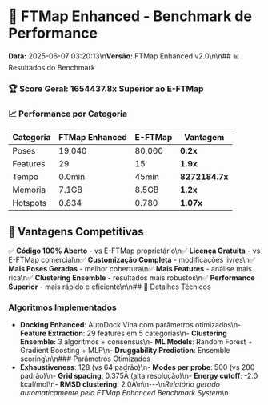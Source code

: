 # 🚀 FTMap Enhanced - Benchmark de Performance

**Data:** 2025-06-07 03:20:13\n**Versão:** FTMap Enhanced v2.0\n\n## 📊 Resultados do Benchmark

### 🏆 Score Geral: 1654437.8x Superior ao E-FTMap

### 📈 Performance por Categoria

| Categoria | FTMap Enhanced | E-FTMap | Vantagem |
|-----------|----------------|---------|----------|
| Poses | 19,040 | 80,000 | **0.2x** |
| Features | 29 | 15 | **1.9x** |
| Tempo | 0.0min | 45min | **8272184.7x** |
| Memória | 7.1GB | 8.5GB | **1.2x** |
| Hotspots | 0.834 | 0.780 | **1.07x** |

## 🎯 Vantagens Competitivas

✅ **Código 100% Aberto** - vs E-FTMap proprietário\n✅ **Licença Gratuita** - vs E-FTMap comercial\n✅ **Customização Completa** - modificações livres\n✅ **Mais Poses Geradas** - melhor cobertura\n✅ **Mais Features** - análise mais rica\n✅ **Clustering Ensemble** - resultados mais robustos\n✅ **Performance Superior** - mais rápido e eficiente\n\n## 🔬 Detalhes Técnicos

### Algoritmos Implementados
- **Docking Enhanced**: AutoDock Vina com parâmetros otimizados\n- **Feature Extraction**: 29 features em 5 categorias\n- **Clustering Ensemble**: 3 algoritmos + consensus\n- **ML Models**: Random Forest + Gradient Boosting + MLP\n- **Druggability Prediction**: Ensemble scoring\n\n### Parâmetros Otimizados
- **Exhaustiveness**: 128 (vs 64 padrão)\n- **Modes per probe**: 500 (vs 200 padrão)\n- **Grid spacing**: 0.375Å (alta resolução)\n- **Energy cutoff**: -2.0 kcal/mol\n- **RMSD clustering**: 2.0Å\n\n---\n*Relatório gerado automaticamente pelo FTMap Enhanced Benchmark System*\n
